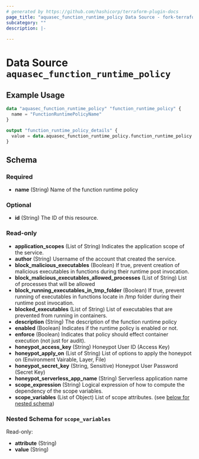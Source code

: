 ```yaml
---
# generated by https://github.com/hashicorp/terraform-plugin-docs
page_title: "aquasec_function_runtime_policy Data Source - fork-terraform-provider-aquasec"
subcategory: ""
description: |-
  
---
```


# Data Source `aquasec_function_runtime_policy`



## Example Usage

```terraform
data "aquasec_function_runtime_policy" "function_runtime_policy" {
  name = "FunctionRuntimePolicyName"
}

output "function_runtime_policy_details" {
  value = data.aquasec_function_runtime_policy.function_runtime_policy
}
```

<!-- schema generated by tfplugindocs -->
## Schema

### Required

- **name** (String) Name of the function runtime policy

### Optional

- **id** (String) The ID of this resource.

### Read-only

- **application_scopes** (List of String) Indicates the application scope of the service.
- **author** (String) Username of the account that created the service.
- **block_malicious_executables** (Boolean) If true, prevent creation of malicious executables in functions during their runtime post invocation.
- **block_malicious_executables_allowed_processes** (List of String) List of processes that will be allowed
- **block_running_executables_in_tmp_folder** (Boolean) If true, prevent running of executables in functions locate in /tmp folder during their runtime post invocation.
- **blocked_executables** (List of String) List of executables that are prevented from running in containers.
- **description** (String) The description of the function runtime policy
- **enabled** (Boolean) Indicates if the runtime policy is enabled or not.
- **enforce** (Boolean) Indicates that policy should effect container execution (not just for audit).
- **honeypot_access_key** (String) Honeypot User ID (Access Key)
- **honeypot_apply_on** (List of String) List of options to apply the honeypot on (Environment Vairable, Layer, File)
- **honeypot_secret_key** (String, Sensitive) Honeypot User Password (Secret Key)
- **honeypot_serverless_app_name** (String) Serverless application name
- **scope_expression** (String) Logical expression of how to compute the dependency of the scope variables.
- **scope_variables** (List of Object) List of scope attributes. (see [below for nested schema](#nestedatt--scope_variables))

<a id="nestedatt--scope_variables"></a>
### Nested Schema for `scope_variables`

Read-only:

- **attribute** (String)
- **value** (String)


